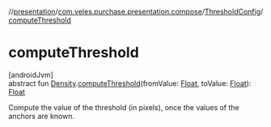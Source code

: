 //[presentation](../../../index.md)/[com.veles.purchase.presentation.compose](../index.md)/[ThresholdConfig](index.md)/[computeThreshold](compute-threshold.md)

# computeThreshold

[androidJvm]\
abstract fun [Density](https://developer.android.com/reference/kotlin/androidx/compose/ui/unit/Density.html).[computeThreshold](compute-threshold.md)(fromValue: [Float](https://kotlinlang.org/api/latest/jvm/stdlib/kotlin/-float/index.html), toValue: [Float](https://kotlinlang.org/api/latest/jvm/stdlib/kotlin/-float/index.html)): [Float](https://kotlinlang.org/api/latest/jvm/stdlib/kotlin/-float/index.html)

Compute the value of the threshold (in pixels), once the values of the anchors are known.
